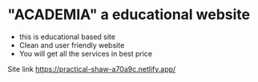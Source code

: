 # "ACADEMIA"  a educational website
<ul>
<li>this is educational based site</li>
<li>Clean and user friendly website</li>
<li>You will get all the services in best price</li>
</ul>

Site link  https://practical-shaw-a70a9c.netlify.app/